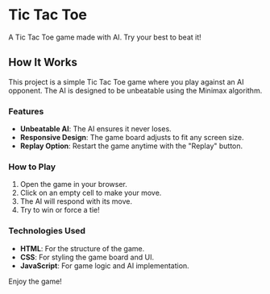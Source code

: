 # Tic Tac Toe
A Tic Tac Toe game made with AI. Try your best to beat it!

## How It Works
This project is a simple Tic Tac Toe game where you play against an AI opponent. The AI is designed to be unbeatable using the Minimax algorithm.

### Features
- **Unbeatable AI**: The AI ensures it never loses.
- **Responsive Design**: The game board adjusts to fit any screen size.
- **Replay Option**: Restart the game anytime with the "Replay" button.

### How to Play
1. Open the game in your browser.
2. Click on an empty cell to make your move.
3. The AI will respond with its move.
4. Try to win or force a tie!

### Technologies Used
- **HTML**: For the structure of the game.
- **CSS**: For styling the game board and UI.
- **JavaScript**: For game logic and AI implementation.

Enjoy the game!

